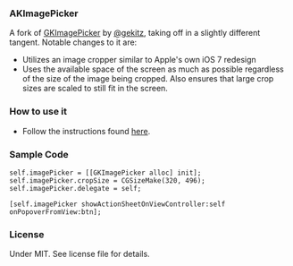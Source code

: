 ### AKImagePicker 

A fork of [GKImagePicker](https://github.com/gekitz/GKImagePicker) by [@gekitz](http://www.twitter.com/gekitz), taking off in a slightly different tangent. Notable changes to it are:
- Utilizes an image cropper similar to Apple's own iOS 7 redesign
- Uses the available space of the screen as much as possible regardless of the size of the image being cropped. Also ensures that large crop sizes are scaled to still fit in the screen.

### How to use it

- Follow the instructions found [here](https://github.com/gekitz/GKImagePicker).

### Sample Code

    self.imagePicker = [[GKImagePicker alloc] init];
    self.imagePicker.cropSize = CGSizeMake(320, 496);
    self.imagePicker.delegate = self;
    
    [self.imagePicker showActionSheetOnViewController:self onPopoverFromView:btn];

### License
Under MIT. See license file for details.



    
